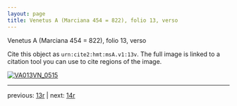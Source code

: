 ```yaml
---
layout: page
title: Venetus A (Marciana 454 = 822), folio 13, verso
---
```


Venetus A (Marciana 454 = 822), folio 13, verso

Cite this object as `urn:cite2:hmt:msA.v1:13v`.  The full image is linked to a citation tool you can use to cite regions of the image.

[![VA013VN_0515](http://www.homermultitext.org/iipsrv?IIIF=/project/homer/pyramidal/deepzoom/hmt/vaimg/2017a/VA013VN_0515.tif/full/800,/0/default.jpg)](http://www.homermultitext.org/ict2/?urn=urn:cite2:hmt:vaimg.2017a:VA013VN_0515) 

---

previous:  [13r](../13r/) | next: [14r](../14r/)